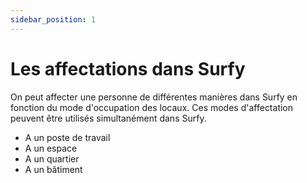 ```yaml
---
sidebar_position: 1
---
```


# Les affectations dans Surfy

On peut affecter une personne de différentes manières dans Surfy en fonction du mode d'occupation des locaux.
Ces modes d'affectation peuvent être utilisés simultanément dans Surfy.

- A un poste de travail
- A un espace
- A un quartier
- A un bâtiment